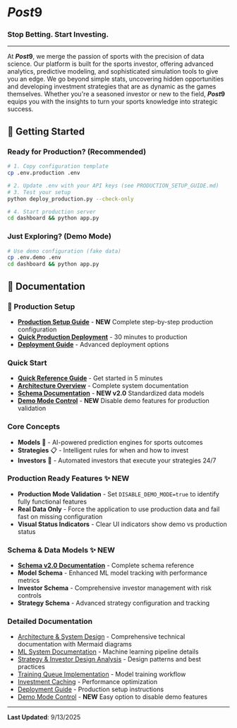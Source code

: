 # ***Post*9**

### **Stop Betting. Start Investing.**

---

At ***Post*9**, we merge the passion of sports with the precision of data science. Our platform is built for the sports investor, offering advanced analytics, predictive modeling, and sophisticated simulation tools to give you an edge. We go beyond simple stats, uncovering hidden opportunities and developing investment strategies that are as dynamic as the games themselves. Whether you're a seasoned investor or new to the field, ***Post*9** equips you with the insights to turn your sports knowledge into strategic success.

## 🚀 Getting Started

### Ready for Production? (Recommended)
```bash
# 1. Copy configuration template
cp .env.production .env

# 2. Update .env with your API keys (see PRODUCTION_SETUP_GUIDE.md)
# 3. Test your setup
python deploy_production.py --check-only

# 4. Start production server
cd dashboard && python app.py
```

### Just Exploring? (Demo Mode)
```bash
# Use demo configuration (fake data)
cp .env.demo .env
cd dashboard && python app.py
```

## 📖 Documentation

### 🚀 Production Setup
- **[Production Setup Guide](PRODUCTION_SETUP_GUIDE.md)** - **NEW** Complete step-by-step production configuration  
- **[Quick Production Deployment](QUICK_PRODUCTION_DEPLOYMENT.md)** - 30 minutes to production
- **[Deployment Guide](DEPLOYMENT.md)** - Advanced deployment options

### Quick Start
- **[Quick Reference Guide](QUICK_REFERENCE_GUIDE.md)** - Get started in 5 minutes
- **[Architecture Overview](ARCHITECTURE_AND_SYSTEM_DESIGN.md)** - Complete system documentation
- **[Schema Documentation](SCHEMA_DOCUMENTATION.md)** - **NEW v2.0** Standardized data models
- **[Demo Mode Control](DEMO_MODE_CONTROL.md)** - **NEW** Disable demo features for production validation

### Core Concepts
- **Models** 🤖 - AI-powered prediction engines for sports outcomes
- **Strategies** 📋 - Intelligent rules for when and how to invest
- **Investors** 🚀 - Automated investors that execute your strategies 24/7

### Production Ready Features ✨ **NEW**
- **Production Mode Validation** - Set `DISABLE_DEMO_MODE=true` to identify fully functional features
- **Real Data Only** - Force the application to use production data and fail fast on missing configuration
- **Visual Status Indicators** - Clear UI indicators show demo vs production status

### Schema & Data Models ✨ **NEW**
- **[Schema v2.0 Documentation](SCHEMA_DOCUMENTATION.md)** - Complete schema reference
- **Model Schema** - Enhanced ML model tracking with performance metrics
- **Investor Schema** - Comprehensive investor management with risk controls
- **Strategy Schema** - Advanced strategy configuration and tracking

### Detailed Documentation
- [Architecture & System Design](ARCHITECTURE_AND_SYSTEM_DESIGN.md) - Comprehensive technical documentation with Mermaid diagrams
- [ML System Documentation](ML_SYSTEM_DOCUMENTATION.md) - Machine learning pipeline details
- [Strategy & Investor Design Analysis](STRATEGY_AND_BOT_DESIGN_ANALYSIS.md) - Design patterns and best practices
- [Training Queue Implementation](TRAINING_QUEUE_IMPLEMENTATION.md) - Model training workflow
- [Investment Caching](INVESTMENT_CACHING_README.md) - Performance optimization
- [Deployment Guide](DEPLOYMENT.md) - Production setup instructions
- [Demo Mode Control](DEMO_MODE_CONTROL.md) - **NEW** Easy option to disable demo features

---

**Last Updated**: 9/13/2025
